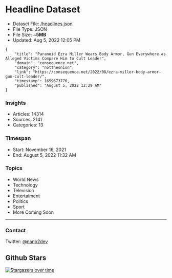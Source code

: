 # Headline Dataset

- Dataset File: [/headlines.json](https://raw.githubusercontent.com/fwd/news/master/headlines.json) 
- File Type: JSON
- File Size: ~**5MB**
- Updated: Aug 5, 2022 12:05 PM

```
{
    "title": "Paranoid Ezra Miller Wears Body Armor, Gun Everywhere as Alleged Victims Compare Him to Cult Leader",
    "domain": "consequence.net",
    "category": "nottheonion",
    "link": "https://consequence.net/2022/08/ezra-miller-body-armor-gun-cult-leader/",
    "timestamp": 1659673770,
    "published": "August 5, 2022 12:29 AM"
}
```

### Insights

- Articles: 14314
- Sources: 2141
- Categories: 13

### Timespan

- Start: November 16, 2021
- End: August 5, 2022 11:32 AM

### Topics

- World News
- Technology
- Television
- Entertaiment
- Politics
- Sport
- More Coming Soon

---

### Contact 

Twitter: [@nano2dev](https://twitter.com/nano2dev)

## Github Stars

[![Stargazers over time](https://starchart.cc/fwd/news.svg)](https://starchart.cc/fwd/news)
	